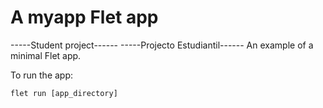 # A myapp Flet app
-----Student project------
-----Projecto Estudiantil------
An example of a minimal Flet app.

To run the app:

```
flet run [app_directory]
```